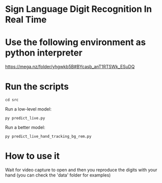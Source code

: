 # Sign Language Digit Recognition In Real Time

# Use the following environment as python interpreter

https://mega.nz/folder/yhgwkb5B#BYcasb_anT1RTSWk_ESuDQ

# Run the scripts

    cd src

Run a low-level model:

    py predict_live.py

Run a better model:

    py predict_live_hand_tracking_bg_rem.py

# How to use it

Wait for video capture to open and then you reproduce the digits with your hand (you can check the 'data' folder for examples)
